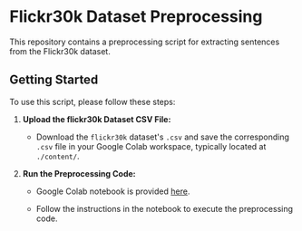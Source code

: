 # Flickr30k Dataset Preprocessing

This repository contains a preprocessing script for extracting sentences from the Flickr30k dataset. 

## Getting Started

To use this script, please follow these steps:

1. **Upload the flickr30k Dataset CSV File:**

   - Download the `flickr30k` dataset's `.csv` and save the corresponding `.csv` file in your Google Colab workspace, typically located at `./content/`.

2. **Run the Preprocessing Code:**

   - Google Colab notebook is provided [here](https://colab.research.google.com/drive/1QMt-v7VDZCThTWZoQ9Gee8aY-bVssLPA?usp=sharing).

   - Follow the instructions in the notebook to execute the preprocessing code.
